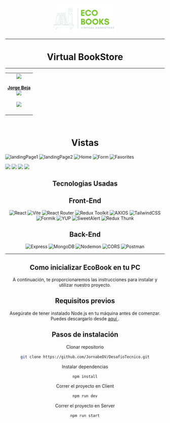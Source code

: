   <div align='center'><a href="" target="_blank">
      <img style='background-color:black' src="./Client/src/assets/LogoEcobooks.png" width="200">
    </a>
  </div>
  <hr>
  <h1 align='center'>Virtual BookStore</h1>
<hr>
<table align='center'>
    <td align='center'>
      <div>
        <a href="https://github.com/JornabeDV" target="_blank" rel="author">
          <img width="110" src="https://avatars.githubusercontent.com/u/103864663?s=400&u=c15958417e895daefc6bdc014da615b1ff78ea3a&v=4"/>
        </a>
        <a href="https://github.com/JornabeDV" target="_blank" rel="author">
          <h4 style="margin-top: 1rem;">Jorge Beja</br>
        </a>
        <div style='display: flex; flex-direction: column'>
          <a href="https://github.com/JornabeDV" target="_blank">
            <img style='width:8rem' src="https://img.shields.io/static/v1?style=for-the-badge&message=GitHub&color=172B4D&logo=GitHub&logoColor=FFFFFF&label="/>
          </a>
          <br/>
          <a href="https://www.linkedin.com/in/jorge-nahuel-beja-rosa/" target="_blank">
          <img style='width:8rem' src="https://img.shields.io/badge/linkedin%20-%230077B5.svg?&style=for-the-badge&logo=linkedin&logoColor=white"/>
        </a>
        </div>
      </div>
    </td>
</table>

<br>

<h1 align='center'> Vistas  </h1>


![landingPage1](https://github.com/JornabeDV/DesafioTecnico/assets/103864663/87353ad6-fa9a-45ec-a830-de3b02408e9d)
![landingPage2](https://github.com/JornabeDV/DesafioTecnico/assets/103864663/ee53b0cb-9c3a-42a1-90c8-7f93c4a47192)
![Home](https://github.com/JornabeDV/DesafioTecnico/assets/103864663/162b9e74-52cf-4024-93a9-24bfa1a614e6)
![Form](https://github.com/JornabeDV/DesafioTecnico/assets/103864663/11b9f666-d21e-4d9e-b2ab-06f9c926e3ec)
![Favorites](https://github.com/JornabeDV/DesafioTecnico/assets/103864663/954fb050-6e3a-4431-ad02-9f8f59471395)




<img style='' src="./Client/src/assets/views/landingPage2.png"/>
<img style='' src="./Client/src/assets/views/Home.png"/>
<img style='' src="./Client/src/assets/views/Form.png"/>
<img style='' src="./Client/src/assets/views/Favorite.png"/>
<br>

<section align='center' id='tech-stack'>
  <h1 align='center'> Tecnologias Usadas </h1>
  <h2 align='center'>Front-End</h2>

![React](https://img.shields.io/static/v1?style=for-the-badge&message=React&color=222222&logo=React&logoColor=61DAFB&label=)
![Vite](https://img.shields.io/badge/vite-%23646CFF.svg?style=for-the-badge&logo=vite&logoColor=white)
![React Router](https://img.shields.io/badge/React_Router-CA4245?style=for-the-badge&logo=react-router&logoColor=white)
![Redux Toolkit](https://img.shields.io/badge/Redux_Toolkit-764ABC?style=for-the-badge&logo=redux&logoColor=white)
![AXIOS](https://img.shields.io/badge/AXIOS-%235A29E4?style=for-the-badge&logo=axios)
![TailwindCSS](https://img.shields.io/badge/tailwindcss-%2338B2AC.svg?style=for-the-badge&logo=tailwind-css&logoColor=white)
![Formik](https://img.shields.io/badge/FORMIK-172B4D?style=for-the-badge)
![YUP](https://img.shields.io/badge/YUP-000?style=for-the-badge)
![SweetAlert](https://img.shields.io/badge/SweetAlert-3085d6?style=for-the-badge&logo=sweetalert&logoColor=white)
![Redux Thunk](https://img.shields.io/badge/Redux_Thunk-764ABC?style=for-the-badge&logo=redux&logoColor=white)

  <h2>Back-End</h2>

![Express](https://img.shields.io/badge/express-%23404d59.svg?style=for-the-badge&logo=express&logoColor=%2361DAFB)
![MongoDB](https://img.shields.io/badge/mongodb-%23316192.svg?style=for-the-badge&logo=mongodb&logoColor=white) 
![Nodemon](https://img.shields.io/badge/Nodemon-76D04B?style=for-the-badge&logo=nodemon&logoColor=white)
![CORS](https://img.shields.io/badge/CORS-%23FF6F61.svg?style=for-the-badge&logo=CORS&logoColor=white)
![Postman](https://img.shields.io/badge/Postman-FF6C37?style=for-the-badge&logo=postman&logoColor=white)

<hr>
<h1> Como inicializar EcoBook en tu PC </h1>

A continuación, te proporcionaremos las instrucciones para instalar y utilizar nuestro proyecto.

<h2> Requisitos previos</h2>
Asegúrate de tener instalado Node.js en tu máquina antes de comenzar. Puedes descargarlo desde <a href='https://nodejs.org'> aquí </a>.

<h2>Pasos de instalación</h2>

Clonar repositorio

```sh
git clone https://github.com/JornabeDV/DesafioTecnico.git
```

Instalar dependencias

```sh
npm install
```

Correr el proyecto en Client

```sh
npm run dev
```
Correr el proyecto en Server

```sh
npm run start
```
